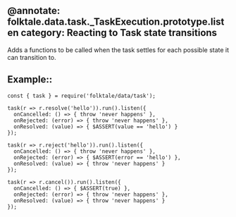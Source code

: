 @annotate: folktale.data.task._TaskExecution.prototype.listen
category: Reacting to Task state transitions
---

Adds a functions to be called when the task settles for each possible state it can transition to.


## Example::

    const { task } = require('folktale/data/task');
    
    task(r => r.resolve('hello')).run().listen({
      onCancelled: () => { throw 'never happens' },
      onRejected: (error) => { throw 'never happens' },
      onResolved: (value) => { $ASSERT(value == 'hello') }
    });
    
    task(r => r.reject('hello')).run().listen({
      onCancelled: () => { throw 'never happens' },
      onRejected: (error) => { $ASSERT(error == 'hello') },
      onResolved: (value) => { throw 'never happens' }
    });
    
    task(r => r.cancel()).run().listen({
      onCancelled: () => { $ASSERT(true) },
      onRejected: (error) => { throw 'never happens' },
      onResolved: (value) => { throw 'never happens' }
    });
